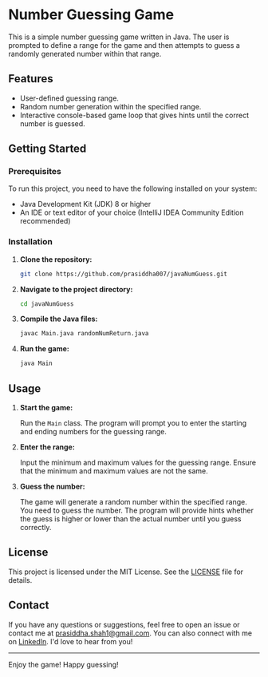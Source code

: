 # Number Guessing Game

This is a simple number guessing game written in Java. The user is prompted to define a range for the game and then attempts to guess a randomly generated number within that range.

## Features
- User-defined guessing range.
- Random number generation within the specified range.
- Interactive console-based game loop that gives hints until the correct number is guessed.

## Getting Started

### Prerequisites

To run this project, you need to have the following installed on your system:

- Java Development Kit (JDK) 8 or higher
- An IDE or text editor of your choice (IntelliJ IDEA Community Edition recommended)

### Installation

1. **Clone the repository:**

    ```sh
    git clone https://github.com/prasiddha007/javaNumGuess.git
    ```

2. **Navigate to the project directory:**

    ```sh
    cd javaNumGuess
    ```

3. **Compile the Java files:**

    ```sh
    javac Main.java randomNumReturn.java
    ```

4. **Run the game:**

    ```sh
    java Main
    ```

## Usage

1. **Start the game:**

   Run the `Main` class. The program will prompt you to enter the starting and ending numbers for the guessing range.

2. **Enter the range:**

   Input the minimum and maximum values for the guessing range. Ensure that the minimum and maximum values are not the same.

3. **Guess the number:**

   The game will generate a random number within the specified range. You need to guess the number. The program will provide hints whether the guess is higher or lower than the actual number until you guess correctly.

## License

This project is licensed under the MIT License. See the [LICENSE](LICENSE) file for details.

## Contact

If you have any questions or suggestions, feel free to open an issue or contact me at [prasiddha.shah1@gmail.com](mailto:prasiddha.shah1@gmail.com). You can also connect with me on [LinkedIn](https://www.linkedin.com/in/prasiddhashah/). I'd love to hear from you!

---

Enjoy the game! Happy guessing!
